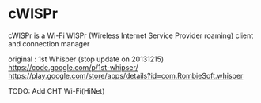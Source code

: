 # cWISPr
cWISPr is a Wi-Fi WISPr (Wireless Internet Service Provider roaming) client and connection manager

original : 1st Whisper (stop update on 20131215) 
https://code.google.com/p/1st-whipser/
https://play.google.com/store/apps/details?id=com.RombieSoft.whisper


TODO:
  Add CHT Wi-Fi(HiNet)
